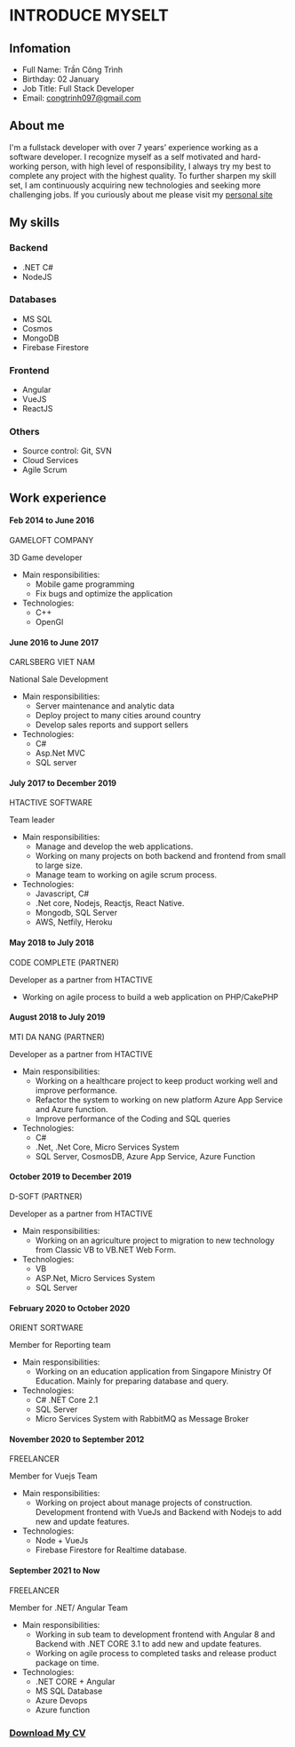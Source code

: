 # INTRODUCE MYSELT
## Infomation
- Full Name: Trần Công Trình
- Birthday: 02 January
- Job Title: Full Stack Developer
- Email: congtrinh097@gmail.com

## About me
I'm a fullstack developer with over 7 years’ experience working as a software developer. I recognize myself as a self motivated and hard-working person, with high level of responsibility, I always try my best to complete any project with the highest quality. To further sharpen my skill set, I am continuously acquiring new technologies and seeking more challenging jobs. If you curiously about me please visit my [personal site](http://www.congtrinh097.tlstudio.asia/)

## My skills
### Backend
- .NET C#
- NodeJS
### Databases
- MS SQL
- Cosmos
- MongoDB
- Firebase Firestore
### Frontend
- Angular
- VueJS
- ReactJS
### Others
- Source control: Git, SVN
- Cloud Services
- Agile Scrum

## Work experience

#### Feb 2014 to June 2016
GAMELOFT COMPANY

3D Game developer
- Main responsibilities:
    * Mobile game programming
    *  Fix bugs and optimize the application
- Technologies:
    * C++
    * OpenGl
#### June 2016 to June 2017
CARLSBERG VIET NAM

National Sale Development
- Main responsibilities:
    * Server maintenance and analytic data
    * Deploy project to many cities around country
    * Develop sales reports and support sellers
- Technologies:
    * C#
    * Asp.Net MVC
    * SQL server
#### July 2017 to December 2019
HTACTIVE SOFTWARE

Team leader
- Main responsibilities:
    * Manage and develop the web applications.
    * Working on many projects on both backend and frontend from small to large size.
    * Manage team to working on agile scrum process.
- Technologies:
    * Javascript, C#
    * .Net core, Nodejs, Reactjs, React Native.
    * Mongodb, SQL Server
    * AWS, Netfily, Heroku
#### May 2018 to July 2018
CODE COMPLETE (PARTNER)

Developer as a partner from HTACTIVE
* Working on agile process to build a web application on PHP/CakePHP
#### August 2018 to July 2019
MTI DA NANG (PARTNER)

Developer as a partner from HTACTIVE
- Main responsibilities:
    * Working on a healthcare project to keep product working well and improve performance.
    * Refactor the system to working on new platform Azure App Service and Azure function.
    * Improve performance of the Coding and SQL queries
- Technologies:
    * C#
    * .Net, .Net Core, Micro Services System
    *  SQL Server, CosmosDB,  Azure App Service, Azure Function
#### October 2019 to  December 2019
D-SOFT (PARTNER)

Developer as a partner from HTACTIVE
- Main responsibilities:
    * Working on an agriculture project to migration to new technology from Classic VB to VB.NET Web Form.
- Technologies:
    * VB
    * ASP.Net, Micro Services System
    *  SQL Server
#### February 2020 to October 2020
ORIENT SORTWARE

Member for Reporting team
- Main responsibilities:
    * Working on an education application from Singapore Ministry Of Education. Mainly for preparing database and query.
- Technologies:
    * C# .NET Core 2.1
    *  SQL Server
    * Micro Services System with RabbitMQ as Message Broker

#### November 2020 to September 2012
FREELANCER

Member for Vuejs Team
- Main responsibilities:
    * Working on project about manage projects of construction. Development frontend with VueJs and Backend with Nodejs to add new and update features.
- Technologies:
    * Node + VueJs
    * Firebase Firestore for Realtime database.
#### September 2021 to Now
FREELANCER

Member for .NET/ Angular Team
- Main responsibilities:
    * Working in sub team to development frontend with Angular 8 and Backend with .NET CORE 3.1 to add new and update features.
    * Working on agile process to completed tasks and release product package on time. 
- Technologies:
    * .NET CORE + Angular
    * MS SQL Database
    * Azure Devops 
    * Azure function
    
<h3><a href="https://www.topcv.vn/xem-cv/AAAHAw9WB1VcVVVSVg0HD1UAUlQCVlZTBQ9fBgbb01/" target="_blank">Download My CV</a></h3>
